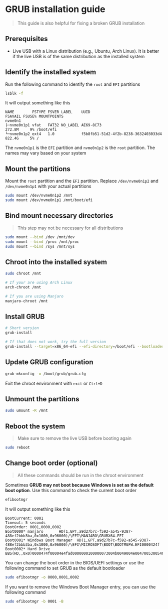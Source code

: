 # GRUB installation guide

> This guide is also helpful for fixing a broken GRUB installation

## Prerequisites

- Live USB with a Linux distribution (e.g., Ubuntu, Arch Linux). It is better if the live USB is of the same distribution as the installed system

## Identify the installed system

Run the following command to identify the `root` and `EFI` partitions

```bash
lsblk -f
```

It will output something like this

```shell
NAME        FSTYPE FSVER LABEL    UUID                                 FSAVAIL FSUSE% MOUNTPOINTS
nvme0n1                                                                               
├─nvme0n1p1 vfat   FAT32 NO_LABEL AE69-8C73                             272.8M     9% /boot/efi
└─nvme0n1p2 ext4   1.0            f5b8fb51-51d2-4f2b-8238-3632403033d4  822.4G     5% /
```

The `nvme0n1p1` is the `EFI` partition and `nvme0n1p2` is the `root` partition. The names may vary based on your system

## Mount the partitions

Mount the `root` partition and the `EFI` partition. Replace `/dev/nvme0n1p2` and `/dev/nvme0n1p1` with your actual partitions

```bash
sudo mount /dev/nvme0n1p2 /mnt
sudo mount /dev/nvme0n1p1 /mnt/boot/efi
```

## Bind mount necessary directories

> This step may not be necessary for all distributions

```bash
sudo mount --bind /dev /mnt/dev
sudo mount --bind /proc /mnt/proc
sudo mount --bind /sys /mnt/sys
```

## Chroot into the installed system

```bash
sudo chroot /mnt

# If your are using Arch Linux
arch-chroot /mnt

# If you are using Manjaro
manjaro-chroot /mnt
```

## Install GRUB

```bash
# Short version
grub-install

# If that does not work, try the full version
grub-install --target=x86_64-efi --efi-directory=/boot/efi --bootloader-id=GRUB --recheck
```

## Update GRUB configuration

```bash
grub-mkconfig -o /boot/grub/grub.cfg
```

Exit the chroot environment with `exit` or `Ctrl+D`

## Unmount the partitions

```bash
sudo umount -R /mnt
```

## Reboot the system

> Make sure to remove the live USB before booting again

```bash
sudo reboot
```

## Change boot order (optional)

> All these commands should be run in the chroot environment

Sometimes **GRUB may not boot because Windows is set as the default boot option**. Use this command to check the current boot order

```bash
efibootmgr
```

It will output something like this

```shell
BootCurrent: 0001
Timeout: 5 seconds
BootOrder: 0001,0000,0002
Boot0000* manjaro       HD(1,GPT,a9d27b7c-f592-a545-9387-488ef2bbb3ba,0x1000,0x96000)/\EFI\MANJARO\GRUBX64.EFI
Boot0001* Windows Boot Manager  HD(1,GPT,a9d27b7c-f592-a545-9387-488ef2bbb3ba,0x1000,0x96000)/\EFI\MICROSOFT\BOOT\BOOTMGFW.EFI0000424f
Boot0002* Hard Drive    BBS(HD,,0x0)0000474f00004e4fad0000000100000073004b0049004e004700530054004f004e00200053004e005600530031003000300030004700420000000501090002000000007fff040002010c00d041030a0000000001010600010101010600000003171000010000000026b7684c0e0ea57fff040001043600ef47642dc93ba041ac194d51d01b4ce6350030003000320036004200370036003800340043003000450030004500410000007fff04000000424f
```

You can change the boot order in the BIOS/UEFI settings or use the following command to set GRUB as the default bootloader

```bash
sudo efibootmgr -o 0000,0001,0002
```

If you want to remove the Windows Boot Manager entry, you can use the following command

```bash
sudo efibootmgr -b 0001 -B
```
